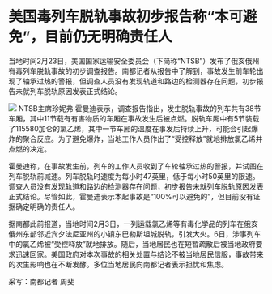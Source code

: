 # 美国毒列车脱轨事故初步报告称“本可避免”，目前仍无明确责任人

当地时间2月23日，美国国家运输安全委员会（下简称“NTSB”）发布了俄亥俄州有毒列车脱轨事故的初步调查报告。南都记者从报告中了解到，事故发生前车轮出现了轴承过热的警报，但调查人员没有发现轨道和路边的检测器存在问题，初步报告未就列车脱轨原因发表正式结论。

![](https://inews.gtimg.com/om_bt/On4sye1dyzWCb8T0StCiZErC327bOL5TqTIsuaGJMydHIAA/1000)
NTSB主席珍妮弗·霍曼迪表示，调查报告指出，发生脱轨事故的列车共有38节车厢，其中11节载有有害物质的车厢在事故发生后被点燃。脱轨车厢中有5节装载了115580加仑的氯乙烯，其中一节车厢的温度在事发后持续上升，可能会引起爆炸的聚合反应。为了避免爆炸，当地工作人员作出了“受控释放”就地排放氯乙烯并点燃的决定。

霍曼迪称，在事故发生前，列车的工作人员收到了车轮轴承过热的警报，并试图在列车脱轨前减速。列车脱轨时速度为每小时47英里，低于每小时50英里的限速。调查人员没有发现轨道和路边的检测器存在问题，初步报告未就列车脱轨原因发表正式结论。尽管如此，霍曼迪表示本起事故是“100%可以避免的”，但目前没有证据确定明确的责任人。

据南都此前报道，当地时间2月3日，一列运载氯乙烯等有毒化学品的列车在俄亥俄州东部邻近宾夕法尼亚州的小镇东巴勒斯坦城脱轨，引发大火。6日，涉事列车中的氯乙烯被“受控释放”就地排放。随后，当地居民也在短暂疏散后被当地政府要求迅速回家。美国政府对本次事故的相关处置与结论不被当地居民信服，事故带来的次生影响也在不断发酵。多位当地居民向南都记者表示担忧和焦虑。

采写：南都记者 周斐

